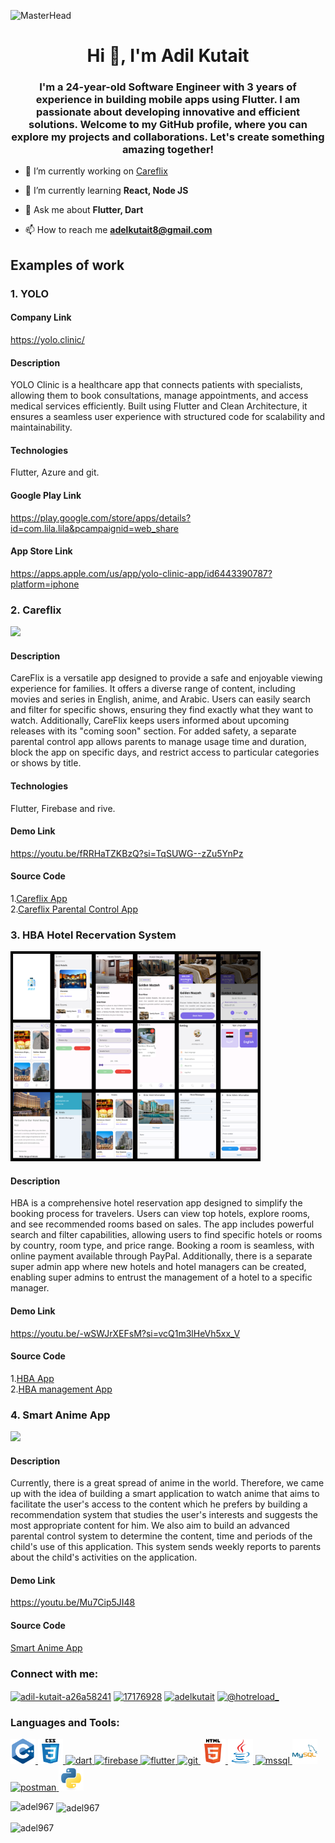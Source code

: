 ![MasterHead](https://cdn-ilajckf.nitrocdn.com/utLabjbGVjpaYDQkazoKnooguTzYeQRR/assets/images/optimized/rev-8cff12c/tamediacdn.techaheadcorp.com/wp-content/uploads/2021/01/16052634/11trendsblog-1.gif)
<h1 align="center">Hi 👋, I'm Adil Kutait</h1>
<h3 align="center">
I'm a 24-year-old Software Engineer with 3 years of experience in building mobile apps using Flutter. I am passionate about developing innovative and efficient solutions. Welcome to my GitHub profile, where you can explore my projects and collaborations. Let's create something amazing together!</h3>
<!--<img align="right" alt="Coding" width="400" src="https://cdn.dribbble.com/users/1162077/screenshots/3848914/programmer.gif">-->

- 🔭 I’m currently working on [Careflix](https://github.com/Adel967/careflix)

- 🌱 I’m currently learning **React, Node JS**

- 💬 Ask me about **Flutter, Dart**

- 📫 How to reach me **adelkutait8@gmail.com**
## Examples of work
<h3 align="left">1. YOLO</h3>
<h4 align="left">Company Link</h4>
<a href="https://yolo.clinic/" target="blank">https://yolo.clinic/</a>
<h4 align="left">Description</h4>
<p>
  YOLO Clinic is a healthcare app that connects patients with specialists, allowing them to book consultations, manage appointments, and access medical services efficiently. Built using Flutter and Clean Architecture, it ensures a seamless user experience with structured code for scalability and maintainability.
</p>
<h4 align="left">Technologies</h4>
<p>
  Flutter, Azure and git.
</p>
<h4 align="left">Google Play Link</h4>
<a href="https://play.google.com/store/apps/details?id=com.lila.lila&pcampaignid=web_share" target="blank">https://play.google.com/store/apps/details?id=com.lila.lila&pcampaignid=web_share</a>
<h4 align="left">App Store Link</h4>
<a href="https://apps.apple.com/us/app/yolo-clinic-app/id6443390787?platform=iphone" target="blank">https://apps.apple.com/us/app/yolo-clinic-app/id6443390787?platform=iphone</a>



<h3 align="left">2. Careflix</h3>
<img  width="400" src="https://github.com/Adel967/Adel967/blob/main/careflix.png"/>
<h4 align="left">Description</h4>
<p>
  CareFlix is a versatile app designed to provide a safe and enjoyable viewing experience for families. It offers a diverse range of content, including movies and series in English, anime, and Arabic. Users can easily search and filter for specific shows, ensuring they find exactly what they want to watch. Additionally, CareFlix keeps users informed about upcoming releases with its "coming soon" section. For added safety, a separate parental control app allows parents to manage usage time and duration, block the app on specific days, and restrict access to particular categories or shows by title.
</p>
<h4 align="left">Technologies</h4>
<p>
  Flutter, Firebase and rive.
</p>
<h4 align="left">Demo Link</h4>
<a href="https://youtu.be/fRRHaTZKBzQ?si=TqSUWG--zZu5YnPz" target="blank">https://youtu.be/fRRHaTZKBzQ?si=TqSUWG--zZu5YnPz</a>
<h4 align="left">Source Code</h4>
1.<a href="https://github.com/Adel967/careflix" target="blank">Careflix App</a>
<br>
2.<a href="https://github.com/Adel967/careflix_parental_control" target="blank">Careflix Parental Control App</a>



<h3 align="left">3. HBA Hotel Recervation System</h3>
<img  width="400" src="https://github.com/Adel967/Adel967/blob/main/hba.png"/>
<h4 align="left">Description</h4>
<p>
  HBA is a comprehensive hotel reservation app designed to simplify the booking process for travelers. Users can view top hotels, explore rooms, and see recommended rooms based on sales. The app includes powerful search and filter capabilities, allowing users to find specific hotels or rooms by country, room type, and price range. Booking a room is seamless, with online payment available through PayPal. Additionally, there is a separate super admin app where new hotels and hotel managers can be created, enabling super admins to entrust the management of a hotel to a specific manager.
</p>
<h4 align="left">Demo Link</h4>
<a href="https://youtu.be/-wSWJrXEFsM?si=vcQ1m3lHeVh5xx_V" target="blank">https://youtu.be/-wSWJrXEFsM?si=vcQ1m3lHeVh5xx_V</a>
<h4 align="left">Source Code</h4>
1.<a href="https://github.com/Adel967/HBA" target="blank">HBA App</a>
<br>
2.<a href="https://github.com/Adel967/hba_management" target="blank">HBA management App</a>

<h3 align="left">4. Smart Anime App</h3>
<img  width="400" src="https://github.com/Adel967/Adel967/blob/main/smart%20anime%20app.png"/>
<h4 align="left">Description</h4>
<p>
  Currently, there is a great spread of anime in the world. Therefore, we came up with the idea of building a smart application to watch anime that aims to facilitate the user's access to the content which he prefers by building a recommendation system that studies the user's interests and suggests the most appropriate content for him. We also aim to build an advanced parental control system to determine the content, time and periods of the child's use of this application. This system sends weekly reports to parents about the child's activities on the application.
</p>
<h4 align="left">Demo Link</h4>
<a href="https://youtu.be/Mu7Cip5JI48" target="blank">https://youtu.be/Mu7Cip5JI48</a>
<h4 align="left">Source Code</h4>
<a href="https://github.com/Adel967/Smart-Anime-App" target="blank">Smart Anime App</a>
<br>
<h3 align="left">Connect with me:</h3>
<p align="left">
<a href="https://linkedin.com/in/adil-kutait-a26a58241" target="blank"><img align="center" src="https://raw.githubusercontent.com/rahuldkjain/github-profile-readme-generator/master/src/images/icons/Social/linked-in-alt.svg" alt="adil-kutait-a26a58241" height="30" width="40" /></a>
<a href="https://stackoverflow.com/users/17176928" target="blank"><img align="center" src="https://raw.githubusercontent.com/rahuldkjain/github-profile-readme-generator/master/src/images/icons/Social/stack-overflow.svg" alt="17176928" height="30" width="40" /></a>
<a href="https://kaggle.com/adelkutait" target="blank"><img align="center" src="https://raw.githubusercontent.com/rahuldkjain/github-profile-readme-generator/master/src/images/icons/Social/kaggle.svg" alt="adelkutait" height="30" width="40" /></a>
<a href="https://www.youtube.com/c/@hotreload_" target="blank"><img align="center" src="https://raw.githubusercontent.com/rahuldkjain/github-profile-readme-generator/master/src/images/icons/Social/youtube.svg" alt="@hotreload_" height="30" width="40" /></a>
</p>

<h3 align="left">Languages and Tools:</h3>
<p align="left"> <a href="https://www.w3schools.com/cpp/" target="_blank" rel="noreferrer"> <img src="https://raw.githubusercontent.com/devicons/devicon/master/icons/cplusplus/cplusplus-original.svg" alt="cplusplus" width="40" height="40"/> </a> <a href="https://www.w3schools.com/css/" target="_blank" rel="noreferrer"> <img src="https://raw.githubusercontent.com/devicons/devicon/master/icons/css3/css3-original-wordmark.svg" alt="css3" width="40" height="40"/> </a> <a href="https://dart.dev" target="_blank" rel="noreferrer"> <img src="https://www.vectorlogo.zone/logos/dartlang/dartlang-icon.svg" alt="dart" width="40" height="40"/> </a> <a href="https://firebase.google.com/" target="_blank" rel="noreferrer"> <img src="https://www.vectorlogo.zone/logos/firebase/firebase-icon.svg" alt="firebase" width="40" height="40"/> </a> <a href="https://flutter.dev" target="_blank" rel="noreferrer"> <img src="https://www.vectorlogo.zone/logos/flutterio/flutterio-icon.svg" alt="flutter" width="40" height="40"/> </a> <a href="https://git-scm.com/" target="_blank" rel="noreferrer"> <img src="https://www.vectorlogo.zone/logos/git-scm/git-scm-icon.svg" alt="git" width="40" height="40"/> </a> <a href="https://www.w3.org/html/" target="_blank" rel="noreferrer"> <img src="https://raw.githubusercontent.com/devicons/devicon/master/icons/html5/html5-original-wordmark.svg" alt="html5" width="40" height="40"/> </a> <a href="https://www.java.com" target="_blank" rel="noreferrer"> <img src="https://raw.githubusercontent.com/devicons/devicon/master/icons/java/java-original.svg" alt="java" width="40" height="40"/> </a> <a href="https://www.microsoft.com/en-us/sql-server" target="_blank" rel="noreferrer"> <img src="https://www.svgrepo.com/show/303229/microsoft-sql-server-logo.svg" alt="mssql" width="40" height="40"/> </a> <a href="https://www.mysql.com/" target="_blank" rel="noreferrer"> <img src="https://raw.githubusercontent.com/devicons/devicon/master/icons/mysql/mysql-original-wordmark.svg" alt="mysql" width="40" height="40"/> </a> <a href="https://postman.com" target="_blank" rel="noreferrer"> <img src="https://www.vectorlogo.zone/logos/getpostman/getpostman-icon.svg" alt="postman" width="40" height="40"/> </a> <a href="https://www.python.org" target="_blank" rel="noreferrer"> <img src="https://raw.githubusercontent.com/devicons/devicon/master/icons/python/python-original.svg" alt="python" width="40" height="40"/> </a> </p>

<p><img align="left" src="https://github-readme-stats.vercel.app/api/top-langs?username=adel967&show_icons=true&locale=en&layout=compact" alt="adel967" /></p>

<p>&nbsp;<img align="center" src="https://github-readme-stats.vercel.app/api?username=adel967&show_icons=true&locale=en" alt="adel967" /></p>

<p><img align="center" src="https://github-readme-streak-stats.herokuapp.com/?user=adel967&" alt="adel967" /></p>

